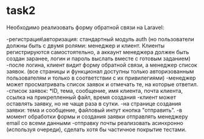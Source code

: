 # task2
Необходимо реализовать форму обратной связи на Laravel:

-регистрация\авторизация: стандартный модуль auth (но пользователи должны быть с двумя ролями: менеджер и клиент. Клиенты регистрируются самостоятельно, а аккаунт менеджера должен быть создан заранее, логин и пароль выслать вместе с готовым заданием)
-после логина, клиент видит форму обратной связи, а менеджер список заявок. (все страницы и функционал доступны только авторизованным пользователям и только в соответствии с их привилегиями)
-менеджер может просматривать список заявок и отмечать те, на которые ответил.
-список заявок:
    *ID, тема, сообщение, имя клиента, почта клиента, ссылка на прикрепленный файл, время создания
-клиент может оставлять заявку, но не чаще раза в сутки.
-на странице создания заявки: тема и сообщение, файловый инпут кнопка "отправить".
-в момент обработки формы и создания заявки отправлять менеджеру email со всеми данными
-отправку почты реализовать асинхронно (используя очереди), сделать хотя бы частичное покрытие тестами.
